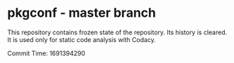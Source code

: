 # pkgconf - master branch

This repository contains frozen state of the repository.
Its history is cleared. It is used only for static code
analysis with Codacy.

Commit Time: 1691394290